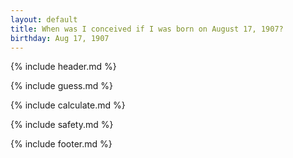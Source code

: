 ```yaml
---
layout: default
title: When was I conceived if I was born on August 17, 1907?
birthday: Aug 17, 1907
---
```


{% include header.md %}

{% include guess.md %}

{% include calculate.md %}

{% include safety.md %}

{% include footer.md %}



